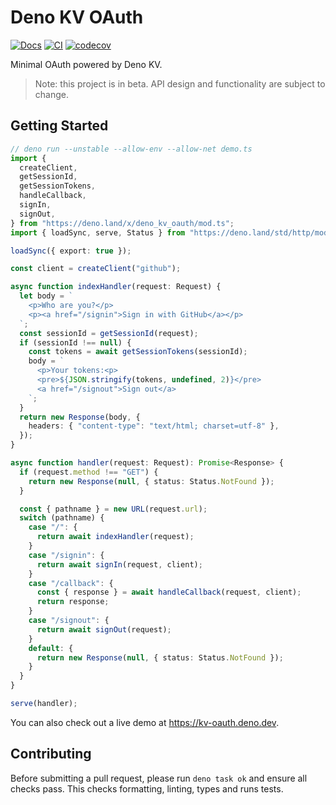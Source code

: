 # Deno KV OAuth

[![Docs](https://doc.deno.land/badge.svg)](https://doc.deno.land/https://deno.land/x/deno_kv_oauth/mod.ts)
[![CI](https://github.com/denoland/deno_kv_oauth/actions/workflows/ci.yml/badge.svg)](https://github.com/denoland/deno_kv_oauth/actions/workflows/ci.yml)
[![codecov](https://codecov.io/gh/denoland/deno_kv_oauth/branch/main/graph/badge.svg?token=UZ570U128Z)](https://codecov.io/gh/denoland/deno_kv_oauth)

Minimal OAuth powered by Deno KV.

> Note: this project is in beta. API design and functionality are subject to
> change.

## Getting Started

```ts
// deno run --unstable --allow-env --allow-net demo.ts
import {
  createClient,
  getSessionId,
  getSessionTokens,
  handleCallback,
  signIn,
  signOut,
} from "https://deno.land/x/deno_kv_oauth/mod.ts";
import { loadSync, serve, Status } from "https://deno.land/std/http/mod.ts";

loadSync({ export: true });

const client = createClient("github");

async function indexHandler(request: Request) {
  let body = `
    <p>Who are you?</p>
    <p><a href="/signin">Sign in with GitHub</a></p>
  `;
  const sessionId = getSessionId(request);
  if (sessionId !== null) {
    const tokens = await getSessionTokens(sessionId);
    body = `
      <p>Your tokens:<p>
      <pre>${JSON.stringify(tokens, undefined, 2)}</pre>
      <a href="/signout">Sign out</a>
    `;
  }
  return new Response(body, {
    headers: { "content-type": "text/html; charset=utf-8" },
  });
}

async function handler(request: Request): Promise<Response> {
  if (request.method !== "GET") {
    return new Response(null, { status: Status.NotFound });
  }

  const { pathname } = new URL(request.url);
  switch (pathname) {
    case "/": {
      return await indexHandler(request);
    }
    case "/signin": {
      return await signIn(request, client);
    }
    case "/callback": {
      const { response } = await handleCallback(request, client);
      return response;
    }
    case "/signout": {
      return await signOut(request);
    }
    default: {
      return new Response(null, { status: Status.NotFound });
    }
  }
}

serve(handler);
```

You can also check out a live demo at https://kv-oauth.deno.dev.

## Contributing

Before submitting a pull request, please run `deno task ok` and ensure all
checks pass. This checks formatting, linting, types and runs tests.
